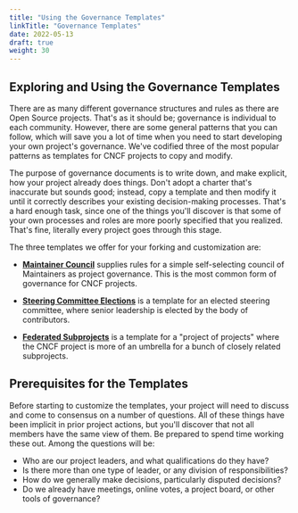 ```yaml
---
title: "Using the Governance Templates"
linkTitle: "Governance Templates"
date: 2022-05-13
draft: true
weight: 30
---
```


## Exploring and Using the Governance Templates

There are as many different governance structures and rules as there are Open Source projects.  That's as it should be; governance is individual to each community.  However, there are some general patterns that you can follow, which will save you a lot of time when you need to start developing your own project's governance.  We've codified three of the most popular patterns as templates for CNCF projects to copy and modify.

The purpose of governance documents is to write down, and make explicit, how your project already does things.  Don't adopt a charter that's inaccurate but sounds good; instead, copy a template and then modify it until it correctly describes your existing decision-making processes.  That's a hard enough task, since one of the things you'll discover is that some of your own processes and roles are more poorly specified that you realized.  That's fine, literally every project goes through this stage.

The three templates we offer for your forking and customization are:

* [**Maintainer Council**](governance-maintainer/) supplies rules for a simple self-selecting council
of Maintainers as project governance.  This is the most common form of governance
for CNCF projects.

* [**Steering Committee Elections**](governance-elections/) is a template for an elected steering committee,
where senior leadership is elected by the body of contributors. 

* [**Federated Subprojects**](governance-subprojects/) is a template for a "project of projects" where
the CNCF project is more of an umbrella for a bunch of closely related
subprojects.  

## Prerequisites for the Templates

Before starting to customize the templates, your project will need to discuss and come to consensus on a number of questions.  All of these things have been implicit in prior project actions, but you'll discover that not all members have the same view of them.  Be prepared to spend time working these out.  Among the questions will be:

* Who are our project leaders, and what qualifications do they have?
* Is there more than one type of leader, or any division of responsibilities?
* How do we generally make decisions, particularly disputed decisions?
* Do we already have meetings, online votes, a project board, or other tools of governance?
